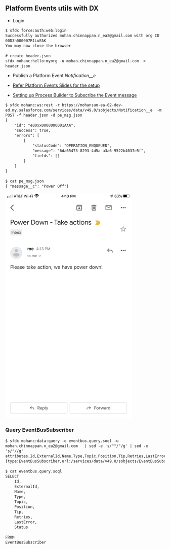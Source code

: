 ## Platform Events  utils with DX

- Login
```
$ sfdx force:auth:web:login 
Successfully authorized mohan.chinnappan.n_ea2@gmail.com with org ID 00D3h000007R1LuEAK
You may now close the browser

# create header.json
sfdx mohanc:hello:myorg -u mohan.chinnappan.n_ea2@gmail.com  > header.json 

```
- Publish a Platform Event *Notification__e*

- [Refer Platform Events Slides for the setup](https://mohan-chinnappan-n.github.io/sfdc/pevents.html#/6)
- [Setting up Process Builder to Subscribe the Event message](https://mohan-chinnappan-n.github.io/sfdc/pevents.html#/18) 
```
$ sfdx mohanc:ws:rest -r https://mohansun-ea-02-dev-ed.my.salesforce.com/services/data/v49.0/sobjects/Notification__e  -m POST -f header.json -d pe_msg.json 
{
    "id": "e00xx0000000001AAA",
    "success": true,
    "errors": [
        {
            "statusCode": "OPERATION_ENQUEUED",
            "message": "6da65473-8293-4d5a-a3a6-9522b4037e5f",
            "fields": []
        }
    ]
}

$ cat pe_msg.json 
{ "message__c": "Power Off"}

```
        
<img src='img/pe-pwr-down.png' alt ='PE subscribe process builder email-alert' width='400'/>


### Query EventBusSubscriber

```
$ sfdx mohanc:data:query -q eventbus.query.soql -u mohan.chinnappan.n_ea2@gmail.com   | sed -e 's/""/"/g' | sed -e 's/"//g'
attributes,Id,ExternalId,Name,Type,Topic,Position,Tip,Retries,LastError,Status
{type:EventBusSubscriber,url:/services/data/v49.0/sobjects/EventBusSubscriber/3013h000000QhUM},000000000000000AAA,3013h000000QhUM,TemperatureMonitor,,Notification__e,102845,-1,0,,Running

$ cat eventbus.query.soql 
SELECT
    Id,
    ExternalId,
    Name,
    Type,
    Topic,
    Position,
    Tip,
    Retries,
    LastError,
    Status

FROM 
EventBusSubscriber
```
